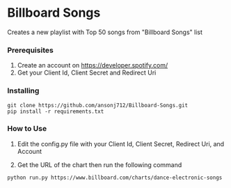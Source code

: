 # Billboard Songs

Creates a new playlist with Top 50 songs from "Billboard Songs" list

### Prerequisites
1. Create an account on https://developer.spotify.com/
2. Get your Client Id, Client Secret and Redirect Uri


### Installing
```
git clone https://github.com/ansonj712/Billboard-Songs.git
pip install -r requirements.txt
```

### How to Use
1. Edit the config.py file with your Client Id, Client Secret, Redirect Uri, 
and Account

2. Get the URL of the chart
then run the following command
```
python run.py https://www.billboard.com/charts/dance-electronic-songs
```